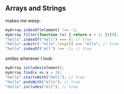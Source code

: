 ## Arrays and Strings

makes me weep:
```javascript
myArray.indexOf(element) !== -1;
myArray.filter(function (x) { return x > 3; })[0];
"hello".indexOf("hell") === 0; // true
"hello".substr(-"ello".length) === "ello"; // true
"hello".indexOf("ell") !== -1; // true
```

smiles wherever I look:
```javascript
myArray.includes(element);
myArray.find(x => x > 3);
"hello".startsWith("hell"); // true
"hello".endsWith("ello"); // true
"hello".includes("ell"); // true
```
